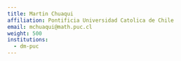 ```yaml
---
title: Martin Chuaqui
affiliation: Pontificia Universidad Catolica de Chile
email: mchuaqui@math.puc.cl
weight: 500
institutions:
  - dm-puc
---
```


